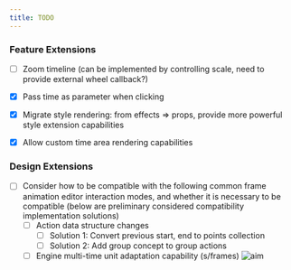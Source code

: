 ```yaml
---
title: TODO
---
```


### Feature Extensions

- [ ] Zoom timeline (can be implemented by controlling scale, need to provide external wheel callback?)
- [x] Pass time as parameter when clicking
- [x] Migrate style rendering: from effects => props, provide more powerful style extension capabilities
- [x] Allow custom time area rendering capabilities


### Design Extensions
- [ ] Consider how to be compatible with the following common frame animation editor interaction modes, and whether it is necessary to be compatible (below are preliminary considered compatibility implementation solutions)
  - [ ] Action data structure changes
    - [ ] Solution 1: Convert previous start, end to points collection
    - [ ] Solution 2: Add group concept to group actions
  - [ ] Engine multi-time unit adaptation capability (s/frames)
![aim](/assets/aim.png)